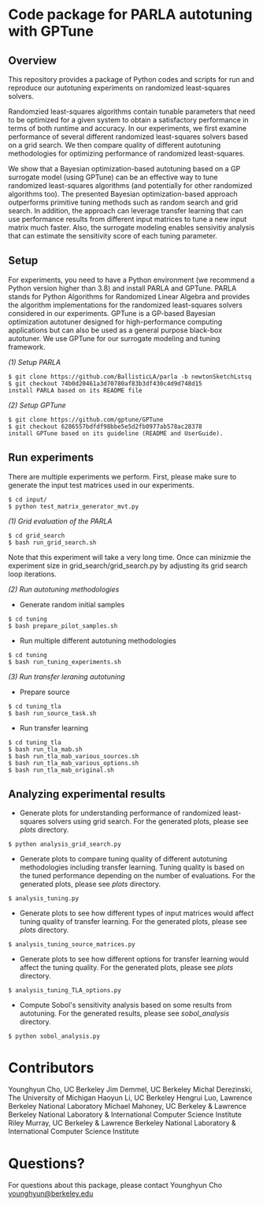 # Code package for PARLA autotuning with GPTune

## Overview

This repository provides a package of Python codes and scripts for run and
reproduce our autotuning experiments on randomized least-squares solvers.

Randomzied least-squares algorithms contain tunable parameters that need to be
optimized for a given system to obtain a satisfactory performance in terms of
both runtime and accuracy. In our experiments, we first examine performance of
several different randomized least-squares solvers based on a grid search.
We then compare quality of different autotuning methodologies for optimizing
performance of randomized least-squares.

We show that a Bayesian optimization-based autotuning based on a GP surrogate
model (using GPTune) can be an effective way to tune randomized least-squares
algorithms (and potentially for other randomized algorithms too). The presented
Bayesian optimization-based approach outperforms primitive tuning methods such
as random search and grid search. In addition, the approach can leverage transfer
learning that can use performance results from different input matrices to tune
a new input matrix much faster. Also, the surrogate modeling enables sensivitiy
analysis that can estimate the sensitivity score of each tuning parameter.

## Setup

For experiments, you need to have a Python environment (we recommend a Python
version higher than 3.8) and install PARLA and GPTune. PARLA stands for Python
Algorithms for Randomized Linear Algebra and provides the algorithm
implementations for the randomized least-squares solvers considered in our
experiments. GPTune is a GP-based Bayesian optimization autotuner designed for
high-performance computing applications but can also be used as a general
purpose black-box autotuner. We use GPTune for our surrogate modeling and tuning
framework.

*(1) Setup PARLA*
```
$ git clone https://github.com/BallisticLA/parla -b newtonSketchLstsq
$ git checkout 74b0d20461a3d70780af83b3df430c4d9d748d15
install PARLA based on its README file
```

*(2) Setup GPTune*
```
$ git clone https://github.com/gptune/GPTune
$ git checkout 6286557bdfdf98bbe5e5d2fb0977ab578ac28378
install GPTune based on its guideline (README and UserGuide).
```

## Run experiments

There are multiple experiments we perform. First, please make sure to generate
the input test matrices used in our experiments.
```
$ cd input/
$ python test_matrix_generator_mvt.py
```

*(1) Grid evaluation of the PARLA*
```
$ cd grid_search
$ bash run_grid_search.sh
```
Note that this experiment will take a very long time. Once can minizmie the
experiment size in grid_search/grid_search.py by adjusting its grid search
loop iterations.

*(2) Run autotuning methodologies*

- Generate random initial samples
```
$ cd tuning
$ bash prepare_pilot_samples.sh
```

- Run multiple different autotuning methodologies
```
$ cd tuning
$ bash run_tuning_experiments.sh
```

*(3) Run transfer leraning autotuning*

- Prepare source
```
$ cd tuning_tla
$ bash run_source_task.sh
```

- Run transfer learning
```
$ cd tuning_tla
$ bash run_tla_mab.sh
$ bash run_tla_mab_various_sources.sh
$ bash run_tla_mab_various_options.sh
$ bash run_tla_mab_original.sh
```

## Analyzing experimental results

- Generate plots for understanding performance of randomized least-squares
solvers using grid search.
For the generated plots, please see *plots* directory.
```
$ python analysis_grid_search.py
```

- Generate plots to compare tuning quality of different autotuning methodologies
including transfer learning. Tuning quality is based on the tuned performance
depending on the number of evaluations.
For the generated plots, please see *plots* directory.
```
$ analysis_tuning.py
```

- Generate plots to see how different types of input matrices would affect
tuning quality of transfer learning.
For the generated plots, please see *plots* directory.
```
$ analysis_tuning_source_matrices.py
```

- Generate plots to see how different options for transfer learning would
affect the tuning quality.
For the generated plots, please see *plots* directory.
```
$ analysis_tuning_TLA_options.py
```

- Compute Sobol's sensitivity analysis based on some results from autotuning.
For the generated results, please see *sobol_analysis* directory.
```
$ python sobol_analysis.py
```

# Contributors

Younghyun Cho, UC Berkeley
Jim Demmel, UC Berkeley
Michal Derezinski, The University of Michigan
Haoyun Li, UC Berkeley
Hengrui Luo, Lawrence Berkeley National Laboratory
Michael Mahoney, UC Berkeley & Lawrence Berkeley National Laboratory & International Computer Science Institute
Riley Murray, UC Berkeley & Lawrence Berkeley National Laboratory & International Computer Science Institute

# Questions?

For questions about this package, please contact
Younghyun Cho <younghyun@berkeley.edu>

